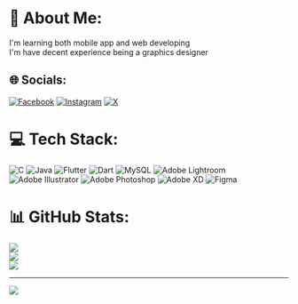 # 💫 About Me:
I'm learning both mobile app and web developing<br>I'm have decent experience being a graphics designer


## 🌐 Socials:
[![Facebook](https://img.shields.io/badge/Facebook-%231877F2.svg?logo=Facebook&logoColor=white)](https://facebook.com/Midou.TxC) [![Instagram](https://img.shields.io/badge/Instagram-%23E4405F.svg?logo=Instagram&logoColor=white)](https://instagram.com/dexter_.med) [![X](https://img.shields.io/badge/X-black.svg?logo=X&logoColor=white)](https://x.com/midouimad22) 

# 💻 Tech Stack:
![C](https://img.shields.io/badge/c-%2300599C.svg?style=for-the-badge&logo=c&logoColor=white) ![Java](https://img.shields.io/badge/java-%23ED8B00.svg?style=for-the-badge&logo=openjdk&logoColor=white) ![Flutter](https://img.shields.io/badge/Flutter-%2302569B.svg?style=for-the-badge&logo=Flutter&logoColor=white) ![Dart](https://img.shields.io/badge/dart-%230175C2.svg?style=for-the-badge&logo=dart&logoColor=white) ![MySQL](https://img.shields.io/badge/mysql-%2300000f.svg?style=for-the-badge&logo=mysql&logoColor=white) ![Adobe Lightroom](https://img.shields.io/badge/Adobe%20Lightroom-31A8FF.svg?style=for-the-badge&logo=Adobe%20Lightroom&logoColor=white) ![Adobe Illustrator](https://img.shields.io/badge/adobe%20illustrator-%23FF9A00.svg?style=for-the-badge&logo=adobe%20illustrator&logoColor=white) ![Adobe Photoshop](https://img.shields.io/badge/adobe%20photoshop-%2331A8FF.svg?style=for-the-badge&logo=adobe%20photoshop&logoColor=white) ![Adobe XD](https://img.shields.io/badge/Adobe%20XD-470137?style=for-the-badge&logo=Adobe%20XD&logoColor=#FF61F6) ![Figma](https://img.shields.io/badge/figma-%23F24E1E.svg?style=for-the-badge&logo=figma&logoColor=white)
# 📊 GitHub Stats:
![](https://github-readme-stats.vercel.app/api?username=Dextermed&theme=dark&hide_border=false&include_all_commits=false&count_private=false)<br/>
![](https://github-readme-streak-stats.herokuapp.com/?user=Dextermed&theme=dark&hide_border=false)<br/>
![](https://github-readme-stats.vercel.app/api/top-langs/?username=Dextermed&theme=dark&hide_border=false&include_all_commits=false&count_private=false&layout=compact)

---
[![](https://visitcount.itsvg.in/api?id=Dextermed&icon=0&color=0)](https://visitcount.itsvg.in)

<!-- Proudly created with GPRM ( https://gprm.itsvg.in ) -->
